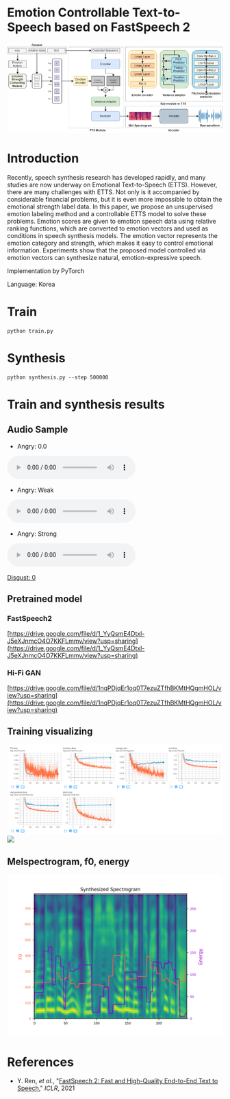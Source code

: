 # Emotion Controllable Text-to-Speech based on FastSpeech 2 

![](./assets/model.png)
# Introduction
Recently, speech synthesis research has developed rapidly, and many studies are now underway on Emotional Text-to-Speech (ETTS). However, there are many challenges with ETTS. Not only is it accompanied by considerable financial problems, but it is even more impossible to obtain the emotional strength label data. In this paper, we propose an unsupervised emotion labeling method and a controllable ETTS model to solve these problems. Emotion scores are given to emotion speech data using relative ranking functions, which are converted to emotion vectors and used as conditions in speech synthesis models. The emotion vector represents the emotion category and strength, which makes it easy to control emotional information. Experiments show that the proposed model controlled via emotion vectors can synthesize natural, emotion-expressive speech.

Implementation by PyTorch

Language: Korea

# Train
```
python train.py
```

# Synthesis
```
python synthesis.py --step 500000
```

# Train and synthesis results
## Audio Sample

- Angry: 0.0

<audio controls>
    <source src='./assets/wav/step_100000_acriil_sad_00001772_mel_ang_0.mp3'>
</audio>

- Angry: Weak

<audio controls>
    <source src='./assets/wav/step_100000_acriil_sad_00001772_mel_ang_weak.mp3'>
</audio>

- Angry: Strong

<audio controls>
    <source src='./assets/wav/step_100000_acriil_sad_00001772_mel_ang_strong.mp3'>
</audio>

[Disgust: 0](/assets/wav/step_100000_acriil_sad_00001772_mel_dis_strong.mp3)

## Pretrained model
### FastSpeech2 
[https://drive.google.com/file/d/1_YyQsmE4Dtxl-J5eXJnmcO4O7KKFLmmv/view?usp=sharing](https://drive.google.com/file/d/1_YyQsmE4Dtxl-J5eXJnmcO4O7KKFLmmv/view?usp=sharing)

### Hi-Fi GAN
[https://drive.google.com/file/d/1nqPDjqEr1oq0T7ezuZTfhBKMtHQgmHOL/view?usp=sharing](https://drive.google.com/file/d/1nqPDjqEr1oq0T7ezuZTfhBKMtHQgmHOL/view?usp=sharing)

## Training visualizing
![](./assets/tensorboard.png)
![](./assets/eval.gif)

## Melspectrogram, f0, energy
![](./assets/neu.png)



# References
- Y. Ren, *et al*., "[FastSpeech 2: Fast and High-Quality End-to-End Text to Speech](https://arxiv.org/abs/2006.04558)," *ICLR*, 2021
